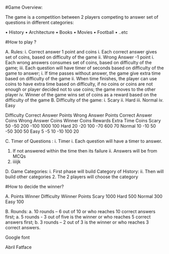 #Game Overview:

The game is a competition between 2 players competing to answer set of questions in different categories: 

•	History 
•	Architecture 
•	Books 
•	Movies 
•	Football 
•	..etc 

#How to play ? 

A.	Rules:
i.	Correct answer 1 point  and coins 
i.	Each correct answer gives set of coins, based on difficulty of the game 
ii.	Wrong Answer -1 point 
i.	Each wrong answers consumes set of coins, based on difficulty of the game;
iii.	Each question will have timer of seconds based on difficulty of the game to answer;
i.	If time passes without answer, the game give extra time based on difficulty of the game 
ii.	When time finishes, the player can use coins to have extra time based on difficulty, if no coins or coins are not enough or player decided not to use coins; the game moves to the other player
iv.	Winner of the game wins set of coins as a reward based on the difficulty of the game 
B.	Difficulty of the game: 
i.	Scary 
ii.	Hard 
iii.	Normal 
iv.	Easy 

Difficulty	Correct Answer Points	Wrong Answer Points	Correct Answer Coins	Wrong Answer Coins	Winner Coins
Rewards	Extra Time Coins
Scary	50	-50	200	-100	1000	100
Hard	20	-20	100	-70	600	70
Normal	10	-10	50	-50	300	50
Easy	5	-5	10	-10	100	20

C.	Timer of Questions :
i.	Timer 
i.	Each question will have a timer to answer. 
1.	If not answered within the time then its failure 
ii.	Answers will be from MCQs 
1.	iiiijk



D.	Game Categories: 
i.	First phase will build Category of History: 
ii.	Then will build other categories 
2.	The 2 players will choose the category 

#How to decide the winner? 

A.	Points Winner 
Difficulty	Wiinner Points
Scary	1000
Hard	500
Normal	300
Easy	100

B.	Rounds: 
a.	10 rounds – 6 out of 10 or who reaches 10 correct answers first; 
a.	5 rounds  - 3 out of five is the winner or who reaches 5 correct answers first;
b.	3 rounds – 2 out of 3 is the winner or who reaches 3 correct answers.


Google font 


Abril Fatface



<link rel="preconnect" href="https://fonts.googleapis.com">
<link rel="preconnect" href="https://fonts.gstatic.com" crossorigin>
<link href="https://fonts.googleapis.com/css2?family=Abril+Fatface&family=Agbalumo&family=Bree+Serif&family=Frank+Ruhl+Libre:wght@400;600;700&family=Lexend:wght@400;500&family=Poiret+One&family=Rubik:wght@300;500&family=Tilt+Neon&display=swap" rel="stylesheet">




